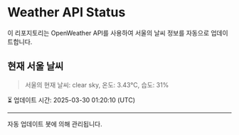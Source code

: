 
# Weather API Status

이 리포지토리는 OpenWeather API를 사용하여 서울의 날씨 정보를 자동으로 업데이트합니다.

## 현재 서울 날씨
> 서울의 현재 날씨: clear sky, 온도: 3.43°C, 습도: 31%

⏳ 업데이트 시간: 2025-03-30 01:20:10 (UTC)

---
자동 업데이트 봇에 의해 관리됩니다.

